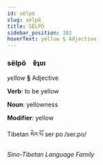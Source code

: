 ```yaml
---
id: sëlpö
slug: sëlpö
title: SËLPÖ
sidebar_position: 382
hoverText: yellow § Adjective
---
```


### sëlpö&emsp;<span kind="abugida">ɐ͊ʇʋı</span>

*yellow* **§** Adjective

**Verb**: to be yellow

**Noun**: yellowness

**Modifier**: yellow

Tibetan སེར་པོ ser po /ser.po/

*Sino-Tibetan Language Family*